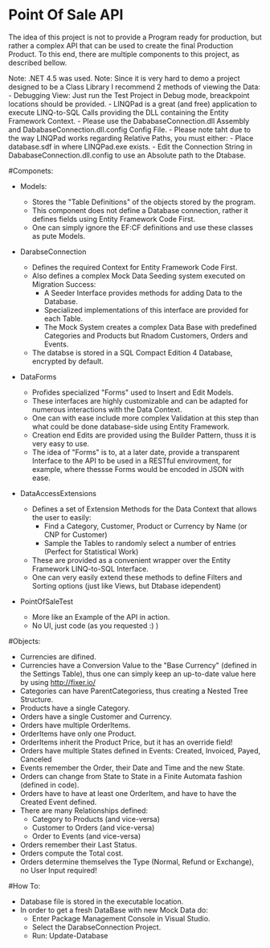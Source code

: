 # Point Of Sale API

The idea of this project is not to provide a Program ready for production, but rather a complex API that can be used to create the final Production Product.
To this end, there are multiple components to this project, as described bellow.

Note: .NET 4.5 was used.
Note: Since it is very hard to demo a project designed to be a Class Library I recommend 2 methods of viewing the Data:
	- Debugging View: Just run the Test Project in Debug mode, breackpoint locations should be provided.
	- LINQPad is a great (and free) application to execute LINQ-to-SQL Calls providing the DLL containing the Entity Framework Context.
		- Please use the DababaseConnection.dll Assembly and DababaseConnection.dll.config Config File.
			- Please note taht due to the way LINQPad works regarding Relative Paths, you must either:
			- Place database.sdf in where LINQPad.exe exists.
		- Edit the Connection String in DababaseConnection.dll.config to use an Absolute path to the Dtabase.
		
#Componets:

- Models: 
	- Stores the "Table Definitions" of the objects stored by the program.
	- This component does not define a Database connection, rather it defines fields using Entity Framework Code First.
	- One can simply ignore the EF:CF definitions and use these classes as pute Models.	
	
- DarabseConnection
	- Defines the required Context for Entity Framework Code First.
	- Also defines a complex Mock Data Seeding system executed on Migration Success:
		- A Seeder Interface provides methods for adding Data to the Database.
		- Specialized implementations of this interface are provided for each Table.
		- The Mock System creates a complex Data Base with predefined Categories and Products but Rnadom Customers, Orders and Events.
	- The databse is stored in a SQL Compact Edition 4 Database, encrypted by default.
	
- DataForms	
	- Profides specialized "Forms" used to Insert and Edit Models.
	- These interfaces are highly customizable and can be adapted for numerous interactions with the Data Context.
	- One can with ease include more complex Validation at this step than what could be done database-side using Entity Framework.
	- Creation end Edits are provided using the Builder Pattern, thuss it is very easy to use.
	- The idea of "Forms" is to, at a later date, provide a transparent Interface to the API to be used in a RESTful envirovment, for example, where thessse Forms would be encoded in JSON with ease.

- DataAccessExtensions
	- Defines a set of Extension Methods for the Data Context that allows the user to easily:
		- Find a Category, Customer, Product or Currency by Name (or CNP for Customer)
		- Sample the Tables to randomly select a number of entries (Perfect for Statistical Work)
	- These are provided as a convenient wrapper over the Entity Framework LINQ-to-SQL Interface.
	- One can very easily extend these methods to define Filters and Sorting options (just like Views, but Dtabase idependent)	
- PointOfSaleTest
	- More like an Example of the API in action.
	- No UI, just code (as you requested :) )

#Objects:

- Currencies are difined.
- Currencies have a Conversion Value to the "Base Currency" (defined in the Settings Table), thus one can simply keep an up-to-date value here by using http://fixer.io/
- Categories can have ParentCategoriess, thus creating a Nested Tree Structure.
- Products have a single Category.
- Orders have a single Customer and Currency.
- Orders have multiple OrderItems.
- OrderItems have only one Product.
- OrderItems inherit the Product Price, but it has an override field!
- Orders have multiple States defined in Events: Created, Invoiced, Payed, Canceled
- Events remember the Order, their Date and Time and the new State.
- Orders can change from State to State in a Finite Automata fashion (defined in code).
- Orders have to have at least one OrderItem, and have to have the Created Event defined.
- There are many Relationships defined:
	- Category to Products (and vice-versa)
	- Customer to Orders (and vice-versa)
	- Order to Events (and vice-versa)
 - Orders remember their Last Status.
 - Orders compute the Total cost.
 - Orders determine themselves the Type (Normal, Refund or Exchange), no User Input required!
 
#How To:

- Database file is stored in the executable location.
- In order to get a fresh DataBase with new Mock Data do:
	- Enter Package Management Console in Visual Studio.
	- Select the DarabseConnection Project.
	- Run: Update-Database
	